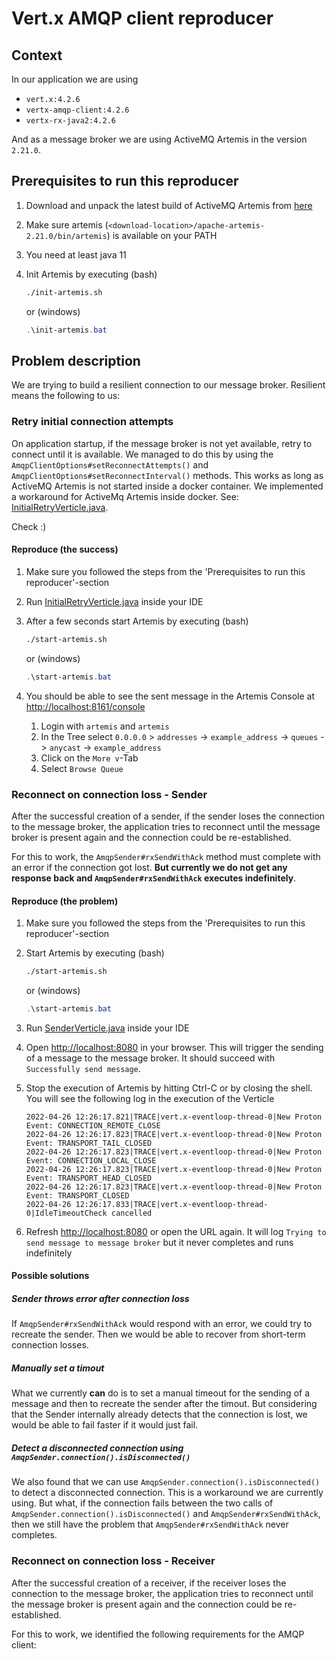 # Vert.x AMQP client reproducer
## Context
In our application we are using
* `vert.x:4.2.6`
* `vertx-amqp-client:4.2.6`
* `vertx-rx-java2:4.2.6`

And as a message broker we are using ActiveMQ Artemis in the version `2.21.0`.

## Prerequisites to run this reproducer
1. Download and unpack the latest build of ActiveMQ Artemis from
   [here](https://activemq.apache.org/components/artemis/download/)
2. Make sure artemis (`<download-location>/apache-artemis-2.21.0/bin/artemis`) is available on your PATH
3. You need at least java 11
4. Init Artemis by executing (bash)

    ```sh
    ./init-artemis.sh
    ```
    or (windows)
    ```powershell
    .\init-artemis.bat
    ```

## Problem description
We are trying to build a resilient connection to our message broker. Resilient means the following to us:

### Retry initial connection attempts
On application startup, if the message broker is not yet available, retry to connect until it is available.
We managed to do this by using the `AmqpClientOptions#setReconnectAttempts()` and
`AmqpClientOptions#setReconnectInterval()` methods.
This works as long as ActiveMQ Artemis is not started inside a docker container. We implemented a workaround for
ActiveMq Artemis inside docker. See:
[InitialRetryVerticle.java](./app/src/main/java/com/jonastaulien/vertx/amqp/InitialRetryVerticle.java).

Check :)

#### Reproduce (the success)
1. Make sure you followed the steps from the 'Prerequisites to run this reproducer'-section
2. Run [InitialRetryVerticle.java](./app/src/main/java/com/jonastaulien/vertx/amqp/InitialRetryVerticle.java) inside
your IDE
3. After a few seconds start Artemis by executing (bash)

    ```sh
    ./start-artemis.sh
    ```
   or (windows)
    ```powershell
    .\start-artemis.bat
    ```
4. You should be able to see the sent message in the Artemis Console at
[http://localhost:8161/console](http://localhost:8161/console)
   1. Login with `artemis` and `artemis`
   2. In the Tree select `0.0.0.0` > `addresses` -> `example_address` -> `queues` -> `anycast` -> `example_address`
   3. Click on the `More v`-Tab
   4. Select `Browse Queue`

### Reconnect on connection loss - Sender
After the successful creation of a sender, if the sender loses the connection to the message broker, the application
tries to reconnect until the message broker is present again and the connection could be re-established.

For this to work, the `AmqpSender#rxSendWithAck` method must complete with an error if the connection got lost.
**But currently we do not get any response back and `AmqpSender#rxSendWithAck` executes indefinitely**.

#### Reproduce (the problem)
1. Make sure you followed the steps from the 'Prerequisites to run this reproducer'-section
2. Start Artemis by executing (bash)

    ```sh
    ./start-artemis.sh
    ```
   or (windows)
    ```powershell
    .\start-artemis.bat
    ```
3. Run [SenderVerticle.java](./app/src/main/java/com/jonastaulien/vertx/amqp/SenderVerticle.java) inside your IDE
4. Open [http://localhost:8080](http://localhost:8080) in your browser. This will trigger the sending of a message
   to the message broker. It should succeed with `Successfully send message`.
5. Stop the execution of Artemis by hitting Ctrl-C or by closing the shell.
   You will see the following log in the execution of the Verticle

    ```log
    2022-04-26 12:26:17.821|TRACE|vert.x-eventloop-thread-0|New Proton Event: CONNECTION_REMOTE_CLOSE
    2022-04-26 12:26:17.823|TRACE|vert.x-eventloop-thread-0|New Proton Event: TRANSPORT_TAIL_CLOSED
    2022-04-26 12:26:17.823|TRACE|vert.x-eventloop-thread-0|New Proton Event: CONNECTION_LOCAL_CLOSE
    2022-04-26 12:26:17.823|TRACE|vert.x-eventloop-thread-0|New Proton Event: TRANSPORT_HEAD_CLOSED
    2022-04-26 12:26:17.823|TRACE|vert.x-eventloop-thread-0|New Proton Event: TRANSPORT_CLOSED
    2022-04-26 12:26:17.833|TRACE|vert.x-eventloop-thread-0|IdleTimeoutCheck cancelled
    ```

6. Refresh [http://localhost:8080](http://localhost:8080) or open the URL again.
   It will log `Trying to send message to message broker` but it never completes and runs indefinitely

#### Possible solutions
##### Sender throws error after connection loss
If `AmqpSender#rxSendWithAck` would respond with an error, we could try to recreate the sender. Then we would be
able to recover from short-term connection losses.

##### Manually set a timout
What we currently **can** do is to set a manual timeout for the sending of a message and then to recreate the sender
after the timout. But considering that the Sender internally already detects that the connection is lost, we would be
able to fail faster if it would just fail.

##### Detect a disconnected connection using `AmqpSender.connection().isDisconnected()`
We also found that we can use `AmqpSender.connection().isDisconnected()` to detect a disconnected connection. This
is a workaround we are currently using. But what, if the connection fails between the two calls of
`AmqpSender.connection().isDisconnected()` and `AmqpSender#rxSendWithAck`, then we still have the problem that
`AmqpSender#rxSendWithAck` never completes.

### Reconnect on connection loss - Receiver
After the successful creation of a receiver, if the receiver loses the connection to the message broker, the application
tries to reconnect until the message broker is present again and the connection could be re-established.

For this to work, we identified the following requirements for the AMQP client:
